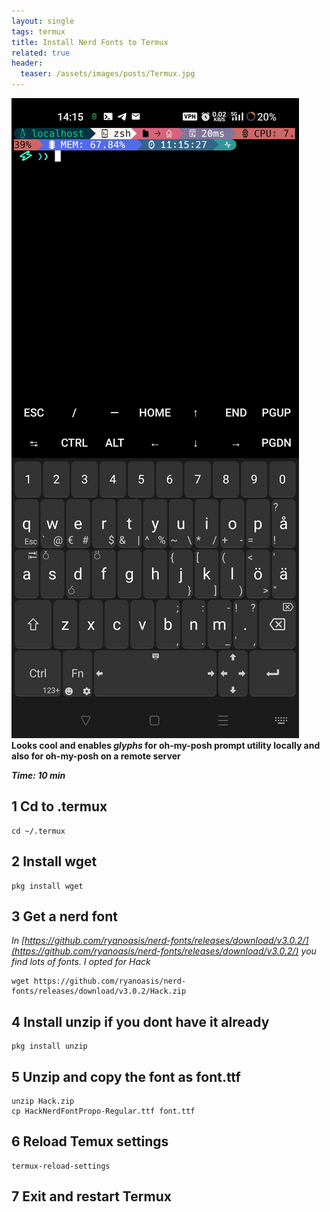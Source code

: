 ```yaml
---
layout: single
tags: termux
title: Install Nerd Fonts to Termux
related: true
header:
  teaser: /assets/images/posts/Termux.jpg
---
```


![](/assets/images/posts/Termux.jpg)
**Looks cool and enables _glyphs_ for oh-my-posh prompt utility locally and also for oh-my-posh on a remote server**

***Time: 10 min***

## 1 Cd to .termux
```shell
cd ~/.termux
```

## 2 Install wget
```shell
pkg install wget
```

## 3 Get a nerd font
*In [https://github.com/ryanoasis/nerd-fonts/releases/download/v3.0.2/](https://github.com/ryanoasis/nerd-fonts/releases/download/v3.0.2/) you find lots of fonts. I opted for Hack*

```shell
wget https://github.com/ryanoasis/nerd-fonts/releases/download/v3.0.2/Hack.zip
```

## 4 Install unzip if you dont have it already
```shell
pkg install unzip
```

## 5 Unzip and copy the font as font.ttf
```shell
unzip Hack.zip
cp HackNerdFontPropo-Regular.ttf font.ttf
```

## 6 Reload Temux settings
```shell
termux-reload-settings
```

## 7 Exit and restart Termux
